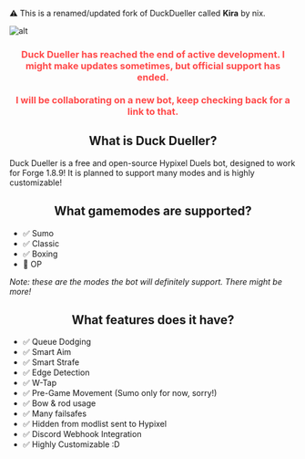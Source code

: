 ⚠️ This is a renamed/updated fork of DuckDueller called **Kira** by nix.

![alt](https://raw.githubusercontent.com/HumanDuck23/upload-stuff-here/main/KiraBanner.png)

<h3 align="center" style="color: #ff4949">
Duck Dueller has reached the end of active development. 
I might make updates sometimes, but official support has ended.
<br><br>
I will be collaborating on a new bot, keep checking back for a link to that.
</h3>

<h2 align="center">
What is Duck Dueller?
</h2>
Duck Dueller is a free and open-source Hypixel Duels bot, designed to work for Forge 1.8.9! It is planned to support many modes and is highly customizable!

<h2 align="center">
   What gamemodes are supported?
</h2>

- ✅ Sumo
- ✅ Classic
- ✅ Boxing
- 🚧 OP

*Note: these are the modes the bot will definitely support. There might be more!*

<h2 align="center">
   What features does it have?
</h2>

- ✅ Queue Dodging
- ✅ Smart Aim
- ✅ Smart Strafe
- ✅ Edge Detection
- ✅ W-Tap
- ✅ Pre-Game Movement (Sumo only for now, sorry!)
- ✅ Bow & rod usage
- ✅ Many failsafes
- ✅ Hidden from modlist sent to Hypixel
- ✅ Discord Webhook Integration
- ✅ Highly Customizable :D

